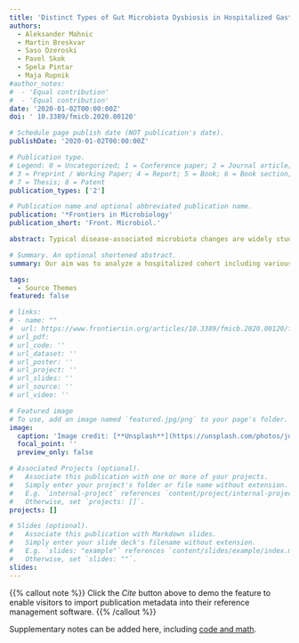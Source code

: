 ```yaml
---
title: 'Distinct Types of Gut Microbiota Dysbiosis in Hospitalized Gastroenterological Patients Are Disease Non-related and Characterized With the Predominance of Either Enterobacteriaceae or Enterococcus'
authors:
  - Aleksander Mahnic
  - Martin Breskvar
  - Saso Dzeroski
  - Pavel Skok
  - Spela Pintar
  - Maja Rupnik
#author_notes:
#  - 'Equal contribution'
#  - 'Equal contribution'
date: '2020-01-02T00:00:00Z'
doi: ' 10.3389/fmicb.2020.00120'

# Schedule page publish date (NOT publication's date).
publishDate: '2020-01-02T00:00:00Z'

# Publication type.
# Legend: 0 = Uncategorized; 1 = Conference paper; 2 = Journal article;
# 3 = Preprint / Working Paper; 4 = Report; 5 = Book; 6 = Book section;
# 7 = Thesis; 8 = Patent
publication_types: ['2']

# Publication name and optional abbreviated publication name.
publication: '*Frontiers in Microbiology'
publication_short: 'Front. Microbiol.'

abstract: Typical disease-associated microbiota changes are widely studied as potential diagnostic or therapeutic targets. Our aim was to analyze a hospitalized cohort including various gastroenterological pathologies in order to fine-map the gut microbiota dysbiosis. Bacterial (V3 V4) and fungal (ITS2) communities were determined in 121 hospitalized gastrointestinal patients from a single ward and compared to 162 healthy controls. Random Forest models implemented in this study indicated that the gut community structure is in most cases not sufficient to differentiate the subjects based on their underlying disease. Instead, hospitalized patients in our study formed three distinct disease non-related clusters (C1, C2, and C3), partially explained by antibiotic use. Majority of the subjects (cluster C1) closely resembled healthy controls, showing only mild signs of community disruption; most significantly decreased in this cluster were Faecalibacterium and Roseburia. The remaining two clusters (C2 and C3) were characterized by severe signs of dysbiosis; cluster C2 was associated with an increase in Enterobacteriaceae and cluster C3 by an increase in Enterococcus. According to the cluster affiliation, subjects also showed different degrees of inflammation, most prominent was the positive correlation between levels of C-reactive protein and the abundance of Enterococcus.

# Summary. An optional shortened abstract.
summary: Our aim was to analyze a hospitalized cohort including various gastroenterological pathologies in order to fine-map the gut microbiota dysbiosis using bacterial (V3 V4) and fungal (ITS2) primer pairs.

tags:
  - Source Themes
featured: false

# links:
# - name: ""
#  url: https://www.frontiersin.org/articles/10.3389/fmicb.2020.00120/full
# url_pdf: 
# url_code: ''
# url_dataset: ''
# url_poster: ''
# url_project: ''
# url_slides: ''
# url_source: ''
# url_video: ''

# Featured image
# To use, add an image named `featured.jpg/png` to your page's folder.
image:
  caption: 'Image credit: [**Unsplash**](https://unsplash.com/photos/jdD8gXaTZsc)'
  focal_point: ''
  preview_only: false

# Associated Projects (optional).
#   Associate this publication with one or more of your projects.
#   Simply enter your project's folder or file name without extension.
#   E.g. `internal-project` references `content/project/internal-project/index.md`.
#   Otherwise, set `projects: []`.
projects: []

# Slides (optional).
#   Associate this publication with Markdown slides.
#   Simply enter your slide deck's filename without extension.
#   E.g. `slides: "example"` references `content/slides/example/index.md`.
#   Otherwise, set `slides: ""`.
slides:
---
```


{{% callout note %}}
Click the _Cite_ button above to demo the feature to enable visitors to import publication metadata into their reference management software.
{{% /callout %}}

Supplementary notes can be added here, including [code and math](https://wowchemy.com/docs/content/writing-markdown-latex/).
